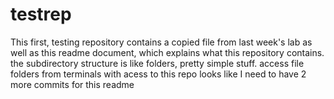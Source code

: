 # testrep

This first, testing repository contains a copied file from last week's lab as well as this readme document, which explains what this repository contains. 
the subdirectory structure is like folders, pretty simple stuff. access file folders from terminals with acess to this repo
looks like I need to have 2 more commits for this readme
